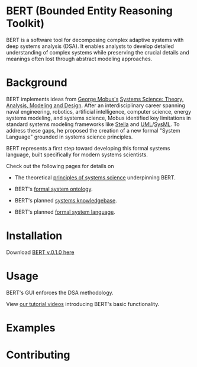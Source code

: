 # BERT (Bounded Entity Reasoning Toolkit)


BERT is a software tool for decomposing complex adaptive systems with deep systems analysis (DSA). It enables analysts to develop detailed understanding of complex systems while preserving the crucial details and meanings often lost through abstract modeling approaches.


# Background
BERT implements ideas from [George Mobus's](https://directory.tacoma.uw.edu/employee/gmobus) [Systems Science: Theory, Analysis, Modeling and Design](https://link.springer.com/book/10.1007/978-3-030-93482-8). After an interdisciplinary career spanning naval engineering, robotics, artificial intelligence, computer science, energy systems modeling, and systems science, Mobus identified key limitations in standard systems modeling frameworks like [Stella](https://www.iseesystems.com/store/products/stella-online.aspx) and [UML](https://www.uml.org/)/[SysML](https://sysml.org/). To address these gaps, he proposed the creation of a new formal "System Language" grounded in systems science principles.

BERT represents a first step toward developing this formal systems language, built specifically for modern systems scientists.

Check out the following pages for details on

* The theoretical [principles of systems science](https://github.com/halcyonic-systems/bert/blob/main/research/theory/principles.md) underpinning BERT.
  
* BERT's [formal system ontology](https://github.com/halcyonic-systems/bert/blob/main/research/theory/ontology.md).
  
* BERT's planned [systems knowledgebase](https://github.com/halcyonic-systems/bert/blob/main/research/knowledgebase/knowledgebase.md).
  
* BERT's planned [formal system language](https://github.com/halcyonic-systems/bert/blob/main/research/theory/system_language.md).
  

# Installation
Download [BERT v.0.1.0 here](https://github.com/halcyonic-systems/bert/releases/tag/v0.1.0)

# Usage

BERT's GUI enforces the DSA methodology. 

View [our tutorial videos](https://github.com/halcyonic-systems/bert/blob/main/docs/Tutorials.md) introducing BERT's basic functionality. 


# Examples


# Contributing



